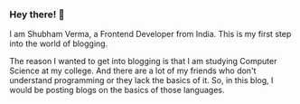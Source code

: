 ### Hey there! 👋

I am Shubham Verma, a Frontend Developer from India. This is my first step into
the world of blogging.

The reason I wanted to get into blogging is that I am studying Computer Science
at my college. And there are a lot of my friends who don't understand
programming or they lack the basics of it. So, in this blog, I would be posting
blogs on the basics of those languages.
